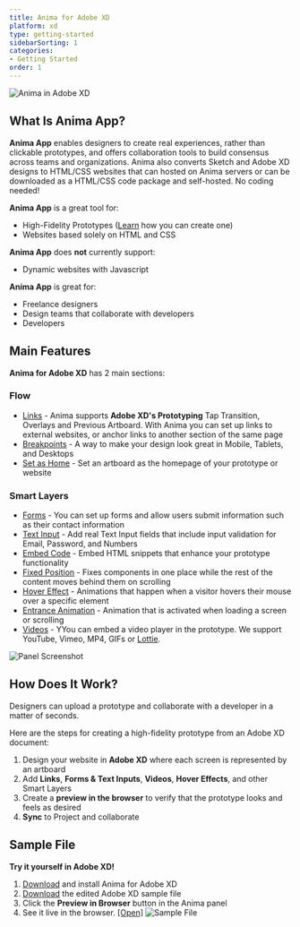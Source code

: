 ```yaml
---
title: Anima for Adobe XD
platform: xd
type: getting-started
sidebarSorting: 1
categories: 
- Getting Started
order: 1
---
```

![Anima in Adobe XD](https://s3.amazonaws.com/animaapp/docs/adobe-xd/Getting%20Started%20%E2%80%93%20Adobe%20XD%20cover.png)

## What Is Anima App?

**Anima App** enables designers to create real experiences, rather than clickable prototypes, and offers collaboration tools to build consensus across teams and organizations. Anima also converts Sketch and Adobe XD designs to HTML/CSS websites that can hosted on Anima servers or can be downloaded as a HTML/CSS code package and self-hosted. No coding needed!

 
**Anima App** is a great tool for:

 * High-Fidelity Prototypes ([Learn](https://support.animaapp.com/en/articles/4089091-anima-for-adobe-xd-how-to-create-a-high-fidelity-prototype ) how you can create one)
 * Websites based solely on HTML and CSS

**Anima App** does **not** currently support:

* Dynamic websites with Javascript

**Anima App** is great for:

 * Freelance designers
 * Design teams that collaborate with developers
 * Developers 


## Main Features

**Anima for Adobe XD** has 2 main sections:

### **Flow** 
-  [Links](/v3/adobe-xd/prototype/links.html) - Anima supports **Adobe XD's Prototyping** Tap Transition, Overlays and Previous Artboard.  With Anima you can set up links to external websites, or anchor links to another section of the same page
-  [Breakpoints](/v3/adobe-xd/prototype/breakpoints.html) - A way to make your design look great in Mobile, Tablets, and Desktops
-  [Set as Home](/v3/adobe-xd/prototype/home.html) - Set an artboard as the homepage of your prototype or website
  
### **Smart Layers**
- [Forms](/v3/adobe-xd/prototype/forms.html) - You can set up forms and allow users submit information such as their contact information
- [Text Input](/v3/adobe-xd/prototype/forms.html) - Add real Text Input fields that include input validation for Email, Password, and Numbers
- [Embed Code](/v3/adobe-xd/prototype/embed-code.html) - Embed HTML snippets that enhance your prototype functionality
- [Fixed Position](/v3/adobe-xd/prototype/fixed-position.html) - Fixes components in one place while the rest of the content moves behind them on scrolling
- [Hover Effect](/v3/adobe-xd/prototype/hover.html) - Animations that happen when a visitor hovers their mouse over a specific element
- [Entrance Animation](/v3/adobe-xd/prototype/entrance-animation.html) - Animation that is activated when loading a screen or scrolling
- [Videos](/v3/adobe-xd/prototype/videos.html) - YYou can embed a video player in the prototype. We support YouTube, Vimeo, MP4, GIFs or [Lottie](https://lottiefiles.com/).

![Panel Screenshot](https://s3.amazonaws.com/animaapp/docs/adobe-xd/Getting%20Started%20%E2%80%93%20Anima%20XD%20plugin.png "Anima Flow and Smart Layer features" )


## How Does It Work?

Designers can upload a prototype and collaborate with a developer in a matter of seconds.

Here are the steps for creating a high-fidelity prototype from an Adobe XD document:

1. Design your website in **Adobe XD** where each screen is represented by an artboard
2. Add **Links**, **Forms & Text Inputs**, **Videos**, **Hover Effects**, and other Smart Layers
3. Create a **preview in the browser** to verify that the prototype looks and feels as desired
4. **Sync** to Project and collaborate

## Sample File

**Try it yourself in Adobe XD!**

1. [Download](https://xd.adobelanding.com/en/xd-plugin-download/?pluginId=542412cd "Download Anima for Adobe XD" ) and install Anima for Adobe XD
2. [Download](https://www.dropbox.com/s/lglvhqrm173wlaw/Anima-XD%20prototype%20%5BFoodies%5D.xd?dl=0 "Download Sample File") the edited Adobe XD sample file
3. Click the **Preview in Browser** button in the Anima panel
4.  See it live in the browser. [[Open]](https://anima-xd-foodies.animaapp.io "Open Anima XD Prototype in the browser")
![Sample File](https://s3.amazonaws.com/animaapp/docs/adobe-xd/Getting%20Started%20%E2%80%93%20foodies%20cover.png)
